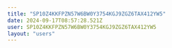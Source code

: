 ```yaml
---
title: "SP10Z4KKFPZN57W6BW0Y3754KGJ9ZGZ6TAX412YW5"
date: 2024-09-17T08:57:28.521Z
user: SP10Z4KKFPZN57W6BW0Y3754KGJ9ZGZ6TAX412YW5
layout: "users"
---
```

    